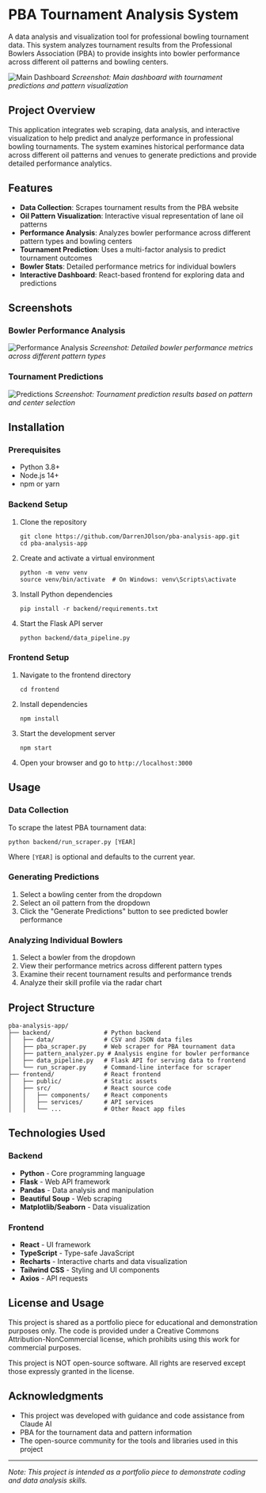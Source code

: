 # PBA Tournament Analysis System

A data analysis and visualization tool for professional bowling tournament data. This system analyzes tournament results from the Professional Bowlers Association (PBA) to provide insights into bowler performance across different oil patterns and bowling centers.

![Main Dashboard](screenshots/dashboard.png)
*Screenshot: Main dashboard with tournament predictions and pattern visualization*

## Project Overview

This application integrates web scraping, data analysis, and interactive visualization to help predict and analyze performance in professional bowling tournaments. The system examines historical performance data across different oil patterns and venues to generate predictions and provide detailed performance analytics.

## Features

- **Data Collection**: Scrapes tournament results from the PBA website
- **Oil Pattern Visualization**: Interactive visual representation of lane oil patterns
- **Performance Analysis**: Analyzes bowler performance across different pattern types and bowling centers
- **Tournament Prediction**: Uses a multi-factor analysis to predict tournament outcomes
- **Bowler Stats**: Detailed performance metrics for individual bowlers
- **Interactive Dashboard**: React-based frontend for exploring data and predictions

## Screenshots

### Bowler Performance Analysis
![Performance Analysis](screenshots/performance.png)
*Screenshot: Detailed bowler performance metrics across different pattern types*

### Tournament Predictions
![Predictions](screenshots/predictions.png)
*Screenshot: Tournament prediction results based on pattern and center selection*

## Installation

### Prerequisites
- Python 3.8+
- Node.js 14+
- npm or yarn

### Backend Setup
1. Clone the repository
   ```
   git clone https://github.com/DarrenJOlson/pba-analysis-app.git
   cd pba-analysis-app
   ```

2. Create and activate a virtual environment
   ```
   python -m venv venv
   source venv/bin/activate  # On Windows: venv\Scripts\activate
   ```

3. Install Python dependencies
   ```
   pip install -r backend/requirements.txt
   ```

4. Start the Flask API server
   ```
   python backend/data_pipeline.py
   ```

### Frontend Setup
1. Navigate to the frontend directory
   ```
   cd frontend
   ```

2. Install dependencies
   ```
   npm install
   ```

3. Start the development server
   ```
   npm start
   ```

4. Open your browser and go to `http://localhost:3000`

## Usage

### Data Collection
To scrape the latest PBA tournament data:
```
python backend/run_scraper.py [YEAR]
```
Where `[YEAR]` is optional and defaults to the current year.

### Generating Predictions
1. Select a bowling center from the dropdown
2. Select an oil pattern from the dropdown
3. Click the "Generate Predictions" button to see predicted bowler performance

### Analyzing Individual Bowlers
1. Select a bowler from the dropdown
2. View their performance metrics across different pattern types
3. Examine their recent tournament results and performance trends
4. Analyze their skill profile via the radar chart

## Project Structure

```
pba-analysis-app/
├── backend/               # Python backend
│   ├── data/              # CSV and JSON data files
│   ├── pba_scraper.py     # Web scraper for PBA tournament data
│   ├── pattern_analyzer.py # Analysis engine for bowler performance
│   ├── data_pipeline.py   # Flask API for serving data to frontend
│   └── run_scraper.py     # Command-line interface for scraper
├── frontend/              # React frontend
│   ├── public/            # Static assets
│   ├── src/               # React source code
│   │   ├── components/    # React components
│   │   ├── services/      # API services
│   │   └── ...            # Other React app files
```

## Technologies Used

### Backend
- **Python** - Core programming language
- **Flask** - Web API framework
- **Pandas** - Data analysis and manipulation
- **Beautiful Soup** - Web scraping
- **Matplotlib/Seaborn** - Data visualization

### Frontend
- **React** - UI framework
- **TypeScript** - Type-safe JavaScript
- **Recharts** - Interactive charts and data visualization
- **Tailwind CSS** - Styling and UI components
- **Axios** - API requests

## License and Usage

This project is shared as a portfolio piece for educational and demonstration purposes only. The code is provided under a Creative Commons Attribution-NonCommercial license, which prohibits using this work for commercial purposes.

This project is NOT open-source software. All rights are reserved except those expressly granted in the license.

## Acknowledgments

- This project was developed with guidance and code assistance from Claude AI
- PBA for the tournament data and pattern information
- The open-source community for the tools and libraries used in this project

---

*Note: This project is intended as a portfolio piece to demonstrate coding and data analysis skills.*
